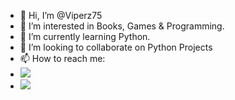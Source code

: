 - 👋 Hi, I’m @Viperz75
- 👀 I’m interested in Books, Games & Programming.
- 🌱 I’m currently learning Python.
- 💞️ I’m looking to collaborate on Python Projects
- 📫 How to reach me: <br>
- <a href="https://www.facebook.com/niazmahmud.akash.7/"><img src="https://img.icons8.com/bubbles/50/000000/facebook-new.png"/></a>
- <a href="https://www.reddit.com/user/Viperz75"><img src="https://img.icons8.com/stickers/100/000000/reddit.png"/></a>

<!---
Viperz75/Viperz75 is a ✨ special ✨ repository because its `README.md` (this file) appears on your GitHub profile.
You can click the Preview link to take a look at your changes.
--->

